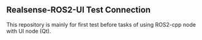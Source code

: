 ## Realsense-ROS2-UI Test Connection

This repository is mainly for first test before tasks of using ROS2-cpp node with UI node (Qt).